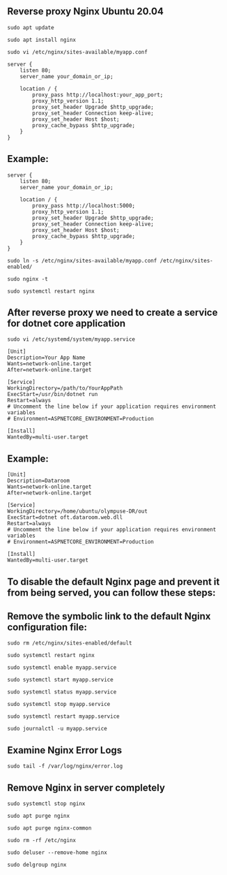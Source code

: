 Reverse proxy Nginx Ubuntu 20.04
--------------------------------
```
sudo apt update
```

```
sudo apt install nginx
```

```
sudo vi /etc/nginx/sites-available/myapp.conf
```

```
server {
    listen 80;
    server_name your_domain_or_ip;

    location / {
        proxy_pass http://localhost:your_app_port;
        proxy_http_version 1.1;
        proxy_set_header Upgrade $http_upgrade;
        proxy_set_header Connection keep-alive;
        proxy_set_header Host $host;
        proxy_cache_bypass $http_upgrade;
    }
}
```

Example:
--------
```
server {
    listen 80;
    server_name your_domain_or_ip;

    location / {
        proxy_pass http://localhost:5000;
        proxy_http_version 1.1;
        proxy_set_header Upgrade $http_upgrade;
        proxy_set_header Connection keep-alive;
        proxy_set_header Host $host;
        proxy_cache_bypass $http_upgrade;
    }
}
```

```
sudo ln -s /etc/nginx/sites-available/myapp.conf /etc/nginx/sites-enabled/
```

```
sudo nginx -t
```

```
sudo systemctl restart nginx
```

After reverse proxy we need to create a service for dotnet core application
----------------------------------------------------------------------------
```
sudo vi /etc/systemd/system/myapp.service
```

```
[Unit]
Description=Your App Name
Wants=network-online.target
After=network-online.target

[Service]
WorkingDirectory=/path/to/YourAppPath
ExecStart=/usr/bin/dotnet run
Restart=always
# Uncomment the line below if your application requires environment variables
# Environment=ASPNETCORE_ENVIRONMENT=Production

[Install]
WantedBy=multi-user.target
```

Example:
--------
```
[Unit]
Description=Dataroom
Wants=network-online.target
After=network-online.target

[Service]
WorkingDirectory=/home/ubuntu/olympuse-DR/out
ExecStart=dotnet oft.dataroom.web.dll
Restart=always
# Uncomment the line below if your application requires environment variables
# Environment=ASPNETCORE_ENVIRONMENT=Production

[Install]
WantedBy=multi-user.target
```

To disable the default Nginx page and prevent it from being served, you can follow these steps:
-----------------------------------------------------------------------------------------------
Remove the symbolic link to the default Nginx configuration file:
-----------------------------------------------------------------

```
sudo rm /etc/nginx/sites-enabled/default
```

```
sudo systemctl restart nginx
```

```
sudo systemctl enable myapp.service
```

```
sudo systemctl start myapp.service
```

```
sudo systemctl status myapp.service
```

```
sudo systemctl stop myapp.service
```

```
sudo systemctl restart myapp.service
```

```
sudo journalctl -u myapp.service
```

Examine Nginx Error Logs
-------------------------
```
sudo tail -f /var/log/nginx/error.log
```

Remove Nginx in server completely
---------------------------------
```
sudo systemctl stop nginx
```

```
sudo apt purge nginx
```

```
sudo apt purge nginx-common
```

```
sudo rm -rf /etc/nginx
```

```
sudo deluser --remove-home nginx
```

```
sudo delgroup nginx
```